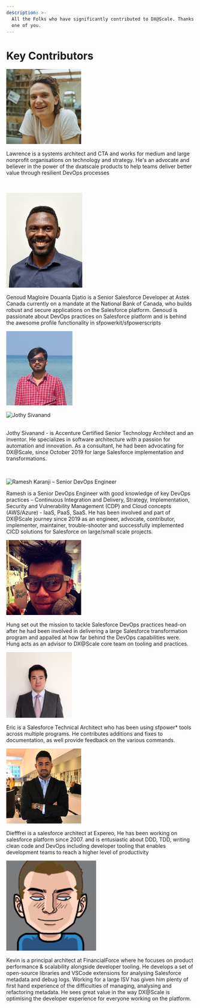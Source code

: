 ```yaml
---
description: >-
  All the Folks who have significantly contributed to DX@Scale. Thanks to each
  one of you.
---
```


# Key Contributors

![Lawrence Newcombe](../.gitbook/assets/Lawrence.jpg)

Lawrence is a systems architect and CTA and works for medium and large nonprofit organisations on technology and strategy. He's an advocate and believer in the power of the dxatscale products to help teams deliver better value through resilient DevOps processes

‌

![Genoud Magloire aka Profile Man](<../.gitbook/assets/Genoud (1).jpg>)

Genoud Magloire Douanla Djatio is a Senior Salesforce Developer at Astek Canada currently on a mandate at the National Bank of Canada, who builds robust and secure applications on the Salesforce platform. Genoud is passionate about DevOps practices on Salesforce platform and is behind the awesome profile functionality in sfpowerkit/sfpowerscripts

![Manivasaga Murugesan](<../.gitbook/assets/Manivasaga Murugesan.png>)



![Jothy Sivanand](https://files.gitbook.com/v0/b/gitbook-x-prod.appspot.com/o/spaces%2FMeOLCQVfe5ou1YaEf4so%2Fuploads%2Fgit-blob-d814564426e2b202207f53ec9c44d255939dd99d%2Fsivanand.jothy.jpg?alt=media)

\
Jothy Sivanand - is Accenture Certified Senior Technology Architect and an inventor. He specializes in software architecture with a passion for automation and innovation. As a consultant, he had been advocating for DX@Scale, since October 2019 for large Salesforce implementation and transformations.

​

![Ramesh Karanji – Senior DevOps Engineer](https://files.gitbook.com/v0/b/gitbook-x-prod.appspot.com/o/spaces%2FMeOLCQVfe5ou1YaEf4so%2Fuploads%2Fgit-blob-757deec900ae0c2204f93c2862a94cb3573b13e0%2Framesh.png?alt=media)

Ramesh is a Senior DevOps Engineer with good knowledge of key DevOps practices – Continuous Integration and Delivery, Strategy, Implementation, Security and Vulnerability Management (CDP) and Cloud concepts (AWS/Azure) - IaaS, PaaS, SaaS. He has been involved and part of DX@Scale journey since 2019 as an engineer, advocate, contributor, implementer, maintainer, trouble-shooter and successfully implemented CICD solutions for Salesforce on large/small scale projects.

![Hung Dinh](<../.gitbook/assets/image (7).png>)

Hung set out the mission to tackle Salesforce DevOps practices head-on after he had been involved in delivering a large Salesforce transformation program and appalled at how far behind the DevOps capabilities were. Hung acts as an advisor to DX@Scale core team on tooling and practices.​

![Eric Shen](<../.gitbook/assets/image (24).png>)

Eric is a Salesforce Technical Architect who has been using sfpower\* tools across multiple programs. He contributes additions and fixes to documentation, as well provide feedback on the various commands.

![Diéffrei Quadros](../.gitbook/assets/diffrei.png)

Diefffrei is a salesforce architect at Expereo, He has been working on salesforce platform since 2007. and is entusiastic about DDD, TDD, writing clean code and DevOps including developer tooling that enables development teams to reach a higher level of productivity



![Kevin Jones](<../.gitbook/assets/image (25).png>)

Kevin is a principal architect at FinancialForce where he focuses on product performance & scalability alongside developer tooling. He develops a set of open-source libraries and VSCode extensions for analysing Salesforce metadata and debug logs. Working for a large ISV has given him plenty of first hand experience of the difficulties of managing, analysing and refactoring metadata. He sees great value in the way DX@Scale is optimising the developer experience for everyone working on the platform.
